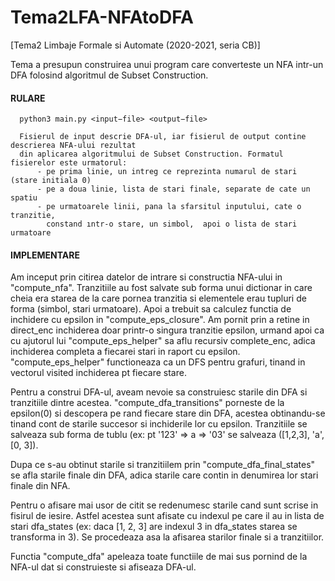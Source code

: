 # Tema2LFA-NFAtoDFA
[Tema2 Limbaje Formale si Automate (2020-2021, seria CB)] 


Tema a presupun construirea unui program care converteste un NFA intr-un DFA folosind algoritmul de Subset Construction.

#### RULARE
      
      python3 main.py <input−file> <output−file>
      
      Fisierul de input descrie DFA-ul, iar fisierul de output contine descrierea NFA-ului rezultat 
      din aplicarea algoritmului de Subset Construction. Formatul fisierelor este urmatorul:
          - pe prima linie, un intreg ce reprezinta numarul de stari (stare initiala 0)
          - pe a doua linie, lista de stari finale, separate de cate un spatiu
          - pe urmatoarele linii, pana la sfarsitul inputului, cate o tranzitie, 
            constand ıntr-o stare, un simbol,  apoi o lista de stari urmatoare

#### IMPLEMENTARE
Am inceput prin citirea datelor de intrare si constructia NFA-ului in "compute_nfa".
Tranzitiile au fost salvate sub forma unui dictionar in care cheia era starea de
la care pornea tranzitia si elementele erau tupluri de forma (simbol, stari urmatoare).
Apoi a trebuit sa calculez functia de inchidere cu epsilon in "compute_eps_closure".
Am pornit prin a retine in direct_enc inchiderea doar printr-o singura tranzitie
epsilon, urmand apoi ca cu ajutorul lui "compute_eps_helper" sa aflu recursiv
complete_enc, adica inchiderea completa a fiecarei stari in raport cu epsilon.
"compute_eps_helper" functioneaza ca un DFS pentru grafuri, tinand in vectorul
visited inchiderea pt fiecare stare.

Pentru a construi DFA-ul, aveam nevoie sa construiesc starile din DFA si tranzitiile
dintre acestea. "compute_dfa_transitions" porneste de la epsilon(0) si descopera
pe rand fiecare stare din DFA, acestea obtinandu-se tinand cont de starile succesor
si inchiderile lor cu epsilon. Tranzitiile se salveaza sub forma de tublu
(ex: pt '123' => a => '03' se salveaza ([1,2,3], 'a', [0, 3]).

Dupa ce s-au obtinut starile si tranzitiilem prin "compute_dfa_final_states" se
afla starile finale din DFA, adica starile care contin in denumirea lor stari finale
din NFA.

Pentru o afisare mai usor de citit se redenumesc starile cand sunt scrise in
fisirul de iesire. Astfel acestea sunt afisate cu indexul pe care il au in
lista de stari dfa_states (ex: daca [1, 2, 3] are indexul 3 in dfa_states
starea se transforma in 3). Se procedeaza asa la afisarea starilor finale si
a tranzitiilor.

Functia "compute_dfa" apeleaza toate functiile de mai sus pornind de la NFA-ul
dat si construieste si afiseaza DFA-ul.
